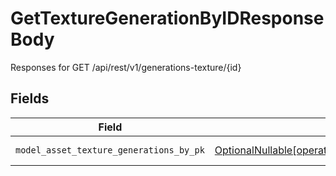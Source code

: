 # GetTextureGenerationByIDResponseBody

Responses for GET /api/rest/v1/generations-texture/{id}


## Fields

| Field                                                                                                                                                                | Type                                                                                                                                                                 | Required                                                                                                                                                             | Description                                                                                                                                                          |
| -------------------------------------------------------------------------------------------------------------------------------------------------------------------- | -------------------------------------------------------------------------------------------------------------------------------------------------------------------- | -------------------------------------------------------------------------------------------------------------------------------------------------------------------- | -------------------------------------------------------------------------------------------------------------------------------------------------------------------- |
| `model_asset_texture_generations_by_pk`                                                                                                                              | [OptionalNullable[operations.GetTextureGenerationByIDModelAssetTextureGenerations]](../../models/operations/gettexturegenerationbyidmodelassettexturegenerations.md) | :heavy_minus_sign:                                                                                                                                                   | columns and relationships of "model_asset_texture_generations"                                                                                                       |